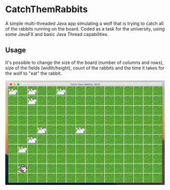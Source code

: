 # CatchThemRabbits
A simple multi-threaded Java app simulating a wolf that is trying to catch all of the rabbits running on the board. Coded as a task for the university, using some JavaFX and basic Java Thread capabilities.

## Usage
It's possible to change the size of the board (number of columns and rows), size of the fields (width/height), count of the rabbits and the time it takes for the wolf to "eat" the rabbit.

![Screenshot](https://raw.githubusercontent.com/maxster256/CatchThemRabbits/master/screen.png)
